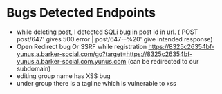 # Bugs Detected Endpoints

* while deleting post, I detected SQLi bug in post id in url. ( POST post/647' gives 500 error | post/647--%20' give intended response)
* Open Redirect bug Or SSRF while registration https://8325c26354bf-yunus.a.barker-social.com/go?target=https://8325c26354bf-yunus.a.barker-social.com.yunus.com (can be redirected to our subdomain)
* editing group name has XSS bug
* under group there is a tagline which is vulnerable to xss
